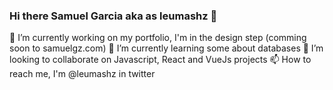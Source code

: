 ### Hi there Samuel Garcia aka as leumashz 👋

🔭 I’m currently working on my portfolio, I'm in the design step (comming soon to samuelgz.com) 
🌱 I’m currently learning some about databases
👯 I’m looking to collaborate on Javascript, React and VueJs projects 
📫 How to reach me, I'm @leumashz in twitter

<!--
**leumashz/leumashz** is a ✨ _special_ ✨ repository because its `README.md` (this file) appears on your GitHub profile.

Here are some ideas to get you started:

- 🔭 I’m currently working on ...
- 🌱 I’m currently learning ...
- 👯 I’m looking to collaborate on ...
- 🤔 I’m looking for help with ...
- 💬 Ask me about ...
- 📫 How to reach me: ...
- 😄 Pronouns: ...
- ⚡ Fun fact: ...
-->
